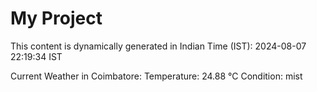 # My Project

This content is dynamically generated in Indian Time (IST): 2024-08-07 22:19:34 IST


Current Weather in Coimbatore:
Temperature: 24.88 °C
Condition: mist
